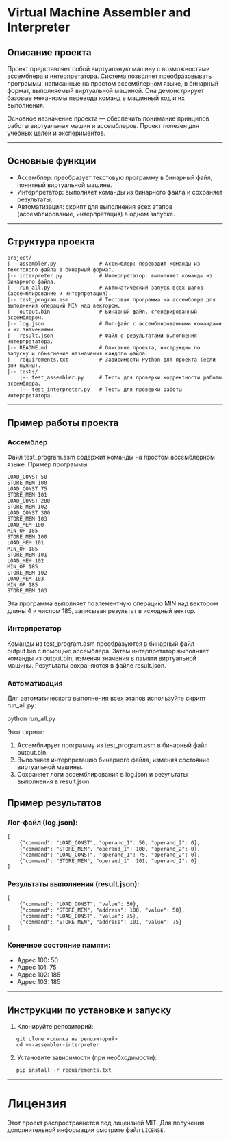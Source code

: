 # Virtual Machine Assembler and Interpreter

## Описание проекта

Проект представляет собой виртуальную машину с возможностями ассемблера и интерпретатора. Система позволяет преобразовывать программы, написанные на простом ассемблерном языке, в бинарный формат, выполняемый виртуальной машиной. Она демонстрирует базовые механизмы перевода команд в машинный код и их выполнения.

Основное назначение проекта — обеспечить понимание принципов работы виртуальных машин и ассемблеров. Проект полезен для учебных целей и экспериментов.

---
## Основные функции
- Ассемблер: преобразует текстовую программу в бинарный файл, понятный виртуальной машине.
- Интерпретатор: выполняет команды из бинарного файла и сохраняет результаты.
- Автоматизация: скрипт для выполнения всех этапов (ассемблирование, интерпретация) в одном запуске.
---

## Структура проекта

```
project/
|-- assembler.py              # Ассемблер: переводит команды из текстового файла в бинарный формат.
|-- interpreter.py            # Интерпретатор: выполняет команды из бинарного файла.
|-- run_all.py                # Автоматический запуск всех шагов (ассемблирование и интерпретация).
|-- test_program.asm          # Тестовая программа на ассемблере для выполнения операций MIN над вектором.
|-- output.bin                # Бинарный файл, сгенерированный ассемблером.
|-- log.json                  # Лог-файл с ассемблированными командами и их значениями.
|-- result.json               # Файл с результатами выполнения интерпретатора.
|-- README.md                 # Описание проекта, инструкции по запуску и объяснение назначения каждого файла.
|-- requirements.txt          # Зависимости Python для проекта (если они нужны).
|-- tests/
    |-- test_assembler.py     # Тесты для проверки корректности работы ассемблера.
    |-- test_interpreter.py   # Тесты для проверки работы интерпретатора.
```
---
## Пример работы проекта

### Ассемблер
Файл test_program.asm содержит команды на простом ассемблерном языке. Пример программы:
```
LOAD_CONST 50
STORE_MEM 100
LOAD_CONST 75
STORE_MEM 101
LOAD_CONST 200
STORE_MEM 102
LOAD_CONST 300
STORE_MEM 103
LOAD_MEM 100
MIN_OP 185
STORE_MEM 100
LOAD_MEM 101
MIN_OP 185
STORE_MEM 101
LOAD_MEM 102
MIN_OP 185
STORE_MEM 102
LOAD_MEM 103
MIN_OP 185
STORE_MEM 103
```

Эта программа выполняет поэлементную операцию MIN над вектором длины 4 и числом 185, записывая результат в исходный вектор.

### Интерпретатор
Команды из test_program.asm преобразуются в бинарный файл output.bin с помощью ассемблера. Затем интерпретатор выполняет команды из output.bin, изменяя значения в памяти виртуальной машины. Результаты сохраняются в файле result.json.

### Автоматизация
Для автоматического выполнения всех этапов используйте скрипт run_all.py:

python run_all.py

Этот скрипт:
1. Ассемблирует программу из test_program.asm в бинарный файл output.bin.
2. Выполняет интерпретацию бинарного файла, изменяя состояние виртуальной машины.
3. Сохраняет логи ассемблирования в log.json и результаты выполнения в result.json.

## Пример результатов

### Лог-файл (log.json):
```
[
    {"command": "LOAD_CONST", "operand_1": 50, "operand_2": 0},
    {"command": "STORE_MEM", "operand_1": 100, "operand_2": 0},
    {"command": "LOAD_CONST", "operand_1": 75, "operand_2": 0},
    {"command": "STORE_MEM", "operand_1": 101, "operand_2": 0}
]
```

### Результаты выполнения (result.json):
```
[
    {"command": "LOAD_CONST", "value": 50},
    {"command": "STORE_MEM", "address": 100, "value": 50},
    {"command": "LOAD_CONST", "value": 75},
    {"command": "STORE_MEM", "address": 101, "value": 75}
]
```

### Конечное состояние памяти:
- Адрес 100: 50
- Адрес 101: 75
- Адрес 102: 185
- Адрес 103: 185
---

## Инструкции по установке и запуску

1. Клонируйте репозиторий:
```
   git clone <ссылка на репозиторий>
   cd vm-assembler-interpreter
```

2. Установите зависимости (при необходимости):
```
   pip install -r requirements.txt
```
---
# Лицензия
Этот проект распростраянется под лицензией MIT. Для получения дополнительной информации смотрите файл `LICENSE`.